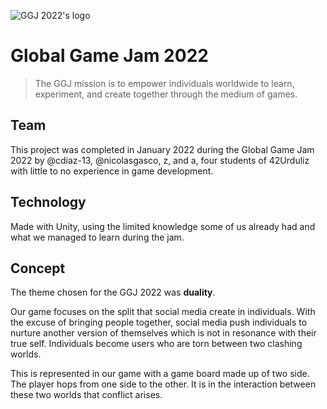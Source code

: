![GGJ 2022's logo](https://res.cloudinary.com/ngasco/image/upload/v1643451238/global_game_jam_2022/globa_game_jam_2022_qmksmo.png "GGJ 2022's logo")
# Global Game Jam 2022

> The GGJ mission is to empower individuals worldwide to learn, experiment, and create together through the medium of games. 

## Team
This project was completed in January 2022 during the Global Game Jam 2022 by @cdiaz-13, @nicolasgasco, z, and a, four students of 42Urduliz with little to no experience in game development.

## Technology
Made with Unity, using the limited knowledge some of us already had and what we managed to learn during the jam.


## Concept
The theme chosen for the GGJ 2022 was **duality**.

Our game focuses on the split that social media create in individuals. With the excuse of bringing people together, social media push individuals to nurture another version of themselves which is not in resonance with their true self. Individuals become users who are torn between two clashing worlds. 

This is represented in our game with a game board made up of two side. The player hops from one side to the other. It is in the interaction between these two worlds that conflict arises. 
